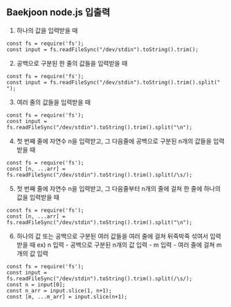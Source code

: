 ## Baekjoon node.js 입출력

1. 하나의 값을 입력받을 때
~~~
const fs = require('fs');
const input = fs.readFileSync("/dev/stdin").toString().trim();
~~~
2. 공백으로 구분된 한 줄의 값들을 입력받을 때
~~~
const fs = require('fs');
const input = fs.readFileSync("/dev/stdin").toString().trim().split(" ");
~~~
3. 여러 줄의 값들을 입력받을 때
~~~
const fs = require('fs');
const input = fs.readFileSync("/dev/stdin").toString().trim().split("\n");
~~~
4. 첫 번째 줄에 자연수 n을 입력받고, 그 다음줄에 공백으로 구분된 n개의 값들을 입력받을 때
~~~
const fs = require('fs');
const [n, ...arr] = fs.readFileSync("/dev/stdin").toString().trim().split(/\s/);
~~~
5. 첫 번째 줄에 자연수 n을 입력받고, 그 다음줄부터 n개의 줄에 걸쳐 한 줄에 하나의 값을 입력받을 때
~~~
const fs = require('fs');
const [n, ...arr] = fs.readFileSync("/dev/stdin").toString().trim().split("\n");
~~~
6. 하나의 값 또는 공백으로 구분된 여러 값들을 여러 줄에 걸쳐 뒤죽박죽 섞여서 입력받을 때
  ex) n 입력 - 공백으로 구분된 n개의 값 입력 - m 입력 - 여러 줄에 걸쳐 m개의 값 입력
~~~
const fs = require('fs');
const input = fs.readFileSync("/dev/stdin").toString().trim().split(/\s/);
const n = input[0];
const n_arr = input.slice(1, n+1);
const [m, ...m_arr] = input.slice(n+1);
~~~